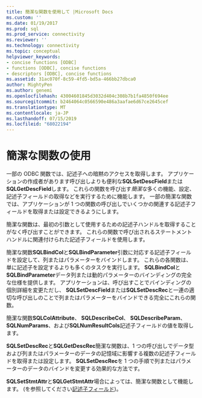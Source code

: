 ```yaml
---
title: 簡潔な関数を使用して |Microsoft Docs
ms.custom: ''
ms.date: 01/19/2017
ms.prod: sql
ms.prod_service: connectivity
ms.reviewer: ''
ms.technology: connectivity
ms.topic: conceptual
helpviewer_keywords:
- concise functions [ODBC]
- functions [ODBC], concise functions
- descriptors [ODBC], concise functions
ms.assetid: 31ac070f-8c59-4fd5-bd5a-466bb27dbca0
author: MightyPen
ms.author: genemi
ms.openlocfilehash: 43004601845d3032d404c308b7b1fa4850f694ee
ms.sourcegitcommit: b2464064c0566590e486a3aafae6d67ce2645cef
ms.translationtype: MT
ms.contentlocale: ja-JP
ms.lasthandoff: 07/15/2019
ms.locfileid: "68022194"
---
```

# <a name="using-concise-functions"></a>簡潔な関数の使用
一部の ODBC 関数では、記述子への暗黙のアクセスを取得します。 アプリケーションの作成者があります呼び出しよりも便利な**SQLSetDescField**または**SQLGetDescField**します。 これらの関数を呼び出す*簡潔な*多くの機能、設定、記述子フィールドの取得などを実行するために機能します。 一部の簡潔な関数では、アプリケーションが 1 つの関数の呼び出しでいくつかの関連する記述子フィールドを取得または設定できるようにします。  
  
 簡潔な関数は、最初の引数として使用するための記述子ハンドルを取得することがなく呼び出すことができます。 これらの関数で呼び出されるステートメント ハンドルに関連付けられた記述子フィールドを使用します。  
  
 簡潔な関数**SQLBindCol**と**SQLBindParameter**引数に対応する記述子フィールドを設定して、列またはパラメーターをバインドします。 これらの各関数は、単に記述子を設定するよりも多くのタスクを実行します。 **SQLBindCol**と**SQLBindParameter**データ列または動的パラメーターのバインディングの完全な仕様を提供します。 アプリケーションは、呼び出すことでバインディングの個別詳細を変更ただし、 **SQLSetDescField**または**SQLSetDescRec**と一連の適切な呼び出しのことで列またはパラメーターをバインドできる完全にこれらの関数。  
  
 簡潔な関数**SQLColAttribute**、 **SQLDescribeCol**、 **SQLDescribeParam**、 **SQLNumParams**、および**SQLNumResultCols**記述子フィールドの値を取得します。  
  
 **SQLSetDescRec**と**SQLGetDescRec**簡潔な関数は、1 つの呼び出しでデータ型および列またはパラメーターのデータの記憶域に影響する複数の記述子フィールドを取得または設定します。 **SQLSetDescRec**を 1 つの手順で列またはパラメーターのデータのバインドを変更する効果的な方法です。  
  
 **SQLSetStmtAttr**と**SQLGetStmtAttr**場合によっては、簡潔な関数として機能します。 (を参照してください[記述子フィールド](../../../odbc/reference/develop-app/descriptor-fields.md))。
